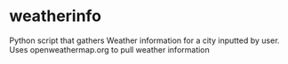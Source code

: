 # weatherinfo
Python script that gathers Weather information for a city inputted by user.
Uses openweathermap.org to pull weather information
